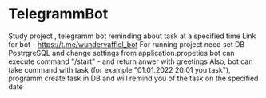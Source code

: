 # TelegrammBot
Study project , telegramm bot reminding about task at a specified time
Link for bot - https://t.me/wundervafflel_bot
For running project need set DB PostrgreSQL and change settings from application.propeties
bot can execute command "/start" - and return anwer  with greetings
Also, bot can take command with task (for example "01.01.2022 20:01 you task"), programm create task in DB and will remind you of the task on the specified date
